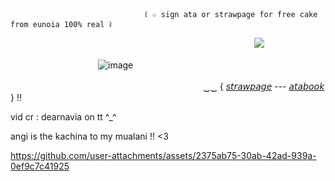                                   ꒰ ☆ sign ata or strawpage for free cake from eunoia 100% real ꒱

                                      
⠀⠀⠀⠀⠀⠀⠀⠀⠀⠀⠀⠀⠀⠀⠀⠀⠀⠀⠀⠀⠀⠀⠀⠀⠀⠀⠀⠀⠀⠀⠀⠀⠀⠀⠀⠀⠀⠀![](https://komarev.com/ghpvc/?username=your-github-username&label=desserts+ive+baked+/j&color=ff69b4)


　　　　　　　　　　![image](https://github.com/aevsria/aevsria/blob/main/%F0%93%88%92%E3%85%A4%20%E2%97%9F_%20%D7%84%20%20%20%20%20%20%20%20%20%20%CD%A1%20%20%20%CD%A1%20%20%E2%97%9E%20%F0%96%A7%81%20%E0%AD%A7_%20%E2%97%9F%20%CD%A1%20%20%20%20%CD%A1%20%20%20%20%F0%93%88%92%E3%85%A4%E2%97%9F_%20%D7%84.jpg?raw=true)
          

　　　　　　　　　　　　　　　　　　　　　　‿‿ { [𝘴𝘵𝘳𝘢𝘸𝘱𝘢𝘨𝘦](https://sharkysurfer.straw.page/) --- [𝘢𝘵𝘢𝘣𝘰𝘰𝘬](https://aevsria.atabook.org/?page=1) } !!


vid cr : dearnavia on tt ^_^

angi is the kachina to my mualani !! <3

https://github.com/user-attachments/assets/2375ab75-30ab-42ad-939a-0ef9c7c41925
<!--
**aevsria/aevsria** is a ✨ _special_ ✨ repository because its `README.md` (this file) appears on your GitHub profile.

Here are some ideas to get you started:

- 🔭 I’m currently working on ...
- 🌱 I’m currently learning ...
- 👯 I’m looking to collaborate on ...
- 🤔 I’m looking for help with ...
- 💬 Ask me about ...
- 📫 How to reach me: ...
- 😄 Pronouns: ...
- ⚡ Fun fact: ...
-->
